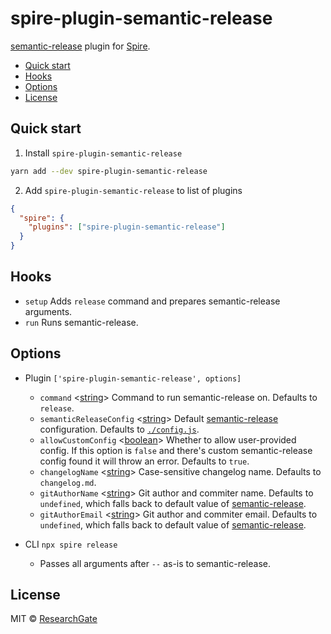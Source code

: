 # spire-plugin-semantic-release

[semantic-release] plugin for [Spire](../spire/README.md).

<!-- START doctoc generated TOC please keep comment here to allow auto update -->
<!-- DON'T EDIT THIS SECTION, INSTEAD RE-RUN doctoc TO UPDATE -->

- [Quick start](#quick-start)
- [Hooks](#hooks)
- [Options](#options)
- [License](#license)

<!-- END doctoc generated TOC please keep comment here to allow auto update -->

## Quick start

1. Install `spire-plugin-semantic-release`

```sh
yarn add --dev spire-plugin-semantic-release
```

2. Add `spire-plugin-semantic-release` to list of plugins

```json
{
  "spire": {
    "plugins": ["spire-plugin-semantic-release"]
  }
}
```

## Hooks

- `setup` Adds `release` command and prepares semantic-release arguments.
- `run` Runs semantic-release.

## Options

- Plugin `['spire-plugin-semantic-release', options]`

  - `command` \<[string]\> Command to run semantic-release on. Defaults to
    `release`.
  - `semanticReleaseConfig` \<[string]\> Default [semantic-release]
    configuration. Defaults to [`./config.js`](./config.js).
  - `allowCustomConfig` \<[boolean]\> Whether to allow user-provided config. If
    this option is `false` and there's custom semantic-release config found it
    will throw an error. Defaults to `true`.
  - `changelogName` \<[string]\> Case-sensitive changelog name. Defaults to
    `changelog.md`.
  - `gitAuthorName` \<[string]\> Git author and commiter name. Defaults to
    `undefined`, which falls back to default value of [semantic-release].
  - `gitAuthorEmail` \<[string]\> Git author and commiter email. Defaults to
    `undefined`, which falls back to default value of [semantic-release].

- CLI `npx spire release`
  - Passes all arguments after `--` as-is to semantic-release.

## License

MIT &copy; [ResearchGate](https://github.com/researchgate)

[semantic-release]: https://github.com/semantic-release/semantic-release
[boolean]:
  https://developer.mozilla.org/en-US/docs/Web/JavaScript/Data_structures#Boolean_type
[string]:
  https://developer.mozilla.org/en-US/docs/Web/JavaScript/Data_structures#String_type
[array]:
  https://developer.mozilla.org/en-US/docs/Web/JavaScript/Reference/Global_Objects/Array
